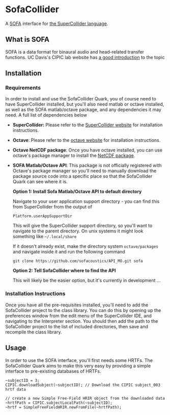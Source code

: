 # SofaCollider

A [SOFA](https://www.sofaconventions.org/mediawiki/index.php/SOFA_(Spatially_Oriented_Format_for_Acoustics))
interface for [the SuperCollider language](https://supercollider.github.io/).

## What is SOFA

SOFA is a data format for binaural audio and head-related transfer functions.
UC Davis's CIPIC lab website has
[a good introduction](https://www.ece.ucdavis.edu/cipic/spatial-sound/) to the
topic

## Installation

### Requirements

In order to install and use the SofaCollider Quark, you of course need to have
SuperCollider installed, but you'll also need matlab or octave installed,
as well as the SOFA matlab/octave package, and any dependencies it may need.
A full list of dependencies below

- **SuperCollider:** Please refer to the
  [SuperCollider website](https://supercollider.github.io/downloads) for
  installation instructions.

- **Octave**: Please refer to the
  [octave website](https://www.gnu.org/software/octave/download) for
  installation instructions.

- **Octave NetCDF package**: Once you have octave installed, you can use
  octave's package manager to install the
  [NetCDF package](https://octave.sourceforge.io/netcdf/index.html).

- **SOFA Matlab/Octave API**: This package is not officially registered with
  Octave's package manager so you'll need to manually download the package
  source code into a specific place so that the SofaCollider Quark can see
  where it is.

  **Option 1: Install Sofa Matlab/Octave API to default directory**

  Navigate to your user application support directory - you can find this
  from SuperCollider from the output of

  `Platform.userAppSupportDir`

  This will give the SuperCollider support directory, so you'll want to navigate
  to the parent directory. On unix systems it might look something like
  `~/.local/share`

  If it doesn't already exist, make the directory system `octave/packages` and
  navigate inside it and run the following command

  `git clone https://github.com/sofacoustics/API_MO.git sofa`

  **Option 2: Tell SofaCollider where to find the API**

  This will likely be the easier option, but it's currently in development ...

### Installation Instructions

Once you have all the pre-requisites installed, you'll need to add the
SofaCollider project to the class library. You can do this by opening up the
preferences window from the edit menu of the SuperCollider IDE, and navigating
to the Interpreter section. You should then add the path to the SofaCollider
project to the list of included directories, then save and recompile the class
library.

## Usage

In order to use the SOFA interface, you'll first needs some HRTFs. The
SofaCollider Quark aims to make this very easy by providing a simple interface
to pre-existing databases of HRTFs.

```
~subjectID = 3;
CIPIC.downloadSubject(~subjectID); // Download the CIPIC subject_003 hrtf data

// create a new Simple Free-Field HRIR object from the downloaded data
~hrtfPath = CIPIC.subjectLocalPath(~subjectID);
~hrtf = SimpleFreeFieldHRIR.newFromFile(~hrtfPath);
```
